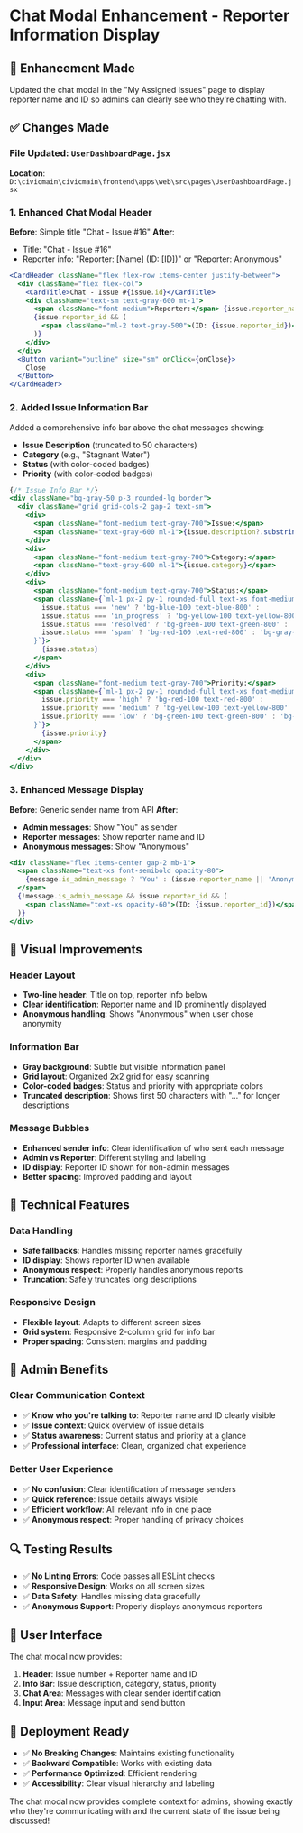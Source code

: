 # Chat Modal Enhancement - Reporter Information Display

## 🎯 **Enhancement Made**
Updated the chat modal in the "My Assigned Issues" page to display reporter name and ID so admins can clearly see who they're chatting with.

## ✅ **Changes Made**

### **File Updated**: `UserDashboardPage.jsx`
**Location**: `D:\civicmain\civicmain\frontend\apps\web\src\pages\UserDashboardPage.jsx`

### **1. Enhanced Chat Modal Header**
**Before**: Simple title "Chat - Issue #16"
**After**: 
- Title: "Chat - Issue #16"
- Reporter info: "Reporter: [Name] (ID: [ID])" or "Reporter: Anonymous"

```jsx
<CardHeader className="flex flex-row items-center justify-between">
  <div className="flex flex-col">
    <CardTitle>Chat - Issue #{issue.id}</CardTitle>
    <div className="text-sm text-gray-600 mt-1">
      <span className="font-medium">Reporter:</span> {issue.reporter_name || 'Anonymous'}
      {issue.reporter_id && (
        <span className="ml-2 text-gray-500">(ID: {issue.reporter_id})</span>
      )}
    </div>
  </div>
  <Button variant="outline" size="sm" onClick={onClose}>
    Close
  </Button>
</CardHeader>
```

### **2. Added Issue Information Bar**
Added a comprehensive info bar above the chat messages showing:
- **Issue Description** (truncated to 50 characters)
- **Category** (e.g., "Stagnant Water")
- **Status** (with color-coded badges)
- **Priority** (with color-coded badges)

```jsx
{/* Issue Info Bar */}
<div className="bg-gray-50 p-3 rounded-lg border">
  <div className="grid grid-cols-2 gap-2 text-sm">
    <div>
      <span className="font-medium text-gray-700">Issue:</span>
      <span className="text-gray-600 ml-1">{issue.description?.substring(0, 50)}...</span>
    </div>
    <div>
      <span className="font-medium text-gray-700">Category:</span>
      <span className="text-gray-600 ml-1">{issue.category}</span>
    </div>
    <div>
      <span className="font-medium text-gray-700">Status:</span>
      <span className={`ml-1 px-2 py-1 rounded-full text-xs font-medium ${
        issue.status === 'new' ? 'bg-blue-100 text-blue-800' : 
        issue.status === 'in_progress' ? 'bg-yellow-100 text-yellow-800' : 
        issue.status === 'resolved' ? 'bg-green-100 text-green-800' :
        issue.status === 'spam' ? 'bg-red-100 text-red-800' : 'bg-gray-100 text-gray-800'
      }`}>
        {issue.status}
      </span>
    </div>
    <div>
      <span className="font-medium text-gray-700">Priority:</span>
      <span className={`ml-1 px-2 py-1 rounded-full text-xs font-medium ${
        issue.priority === 'high' ? 'bg-red-100 text-red-800' :
        issue.priority === 'medium' ? 'bg-yellow-100 text-yellow-800' :
        issue.priority === 'low' ? 'bg-green-100 text-green-800' : 'bg-gray-100 text-gray-800'
      }`}>
        {issue.priority}
      </span>
    </div>
  </div>
</div>
```

### **3. Enhanced Message Display**
**Before**: Generic sender name from API
**After**: 
- **Admin messages**: Show "You" as sender
- **Reporter messages**: Show reporter name and ID
- **Anonymous messages**: Show "Anonymous"

```jsx
<div className="flex items-center gap-2 mb-1">
  <span className="text-xs font-semibold opacity-80">
    {message.is_admin_message ? 'You' : (issue.reporter_name || 'Anonymous')}
  </span>
  {!message.is_admin_message && issue.reporter_id && (
    <span className="text-xs opacity-60">(ID: {issue.reporter_id})</span>
  )}
</div>
```

## 🎨 **Visual Improvements**

### **Header Layout**
- **Two-line header**: Title on top, reporter info below
- **Clear identification**: Reporter name and ID prominently displayed
- **Anonymous handling**: Shows "Anonymous" when user chose anonymity

### **Information Bar**
- **Gray background**: Subtle but visible information panel
- **Grid layout**: Organized 2x2 grid for easy scanning
- **Color-coded badges**: Status and priority with appropriate colors
- **Truncated description**: Shows first 50 characters with "..." for longer descriptions

### **Message Bubbles**
- **Enhanced sender info**: Clear identification of who sent each message
- **Admin vs Reporter**: Different styling and labeling
- **ID display**: Reporter ID shown for non-admin messages
- **Better spacing**: Improved padding and layout

## 🔧 **Technical Features**

### **Data Handling**
- **Safe fallbacks**: Handles missing reporter names gracefully
- **ID display**: Shows reporter ID when available
- **Anonymous respect**: Properly handles anonymous reports
- **Truncation**: Safely truncates long descriptions

### **Responsive Design**
- **Flexible layout**: Adapts to different screen sizes
- **Grid system**: Responsive 2-column grid for info bar
- **Proper spacing**: Consistent margins and padding

## 🎯 **Admin Benefits**

### **Clear Communication Context**
- ✅ **Know who you're talking to**: Reporter name and ID clearly visible
- ✅ **Issue context**: Quick overview of issue details
- ✅ **Status awareness**: Current status and priority at a glance
- ✅ **Professional interface**: Clean, organized chat experience

### **Better User Experience**
- ✅ **No confusion**: Clear identification of message senders
- ✅ **Quick reference**: Issue details always visible
- ✅ **Efficient workflow**: All relevant info in one place
- ✅ **Anonymous respect**: Proper handling of privacy choices

## 🔍 **Testing Results**
- ✅ **No Linting Errors**: Code passes all ESLint checks
- ✅ **Responsive Design**: Works on all screen sizes
- ✅ **Data Safety**: Handles missing data gracefully
- ✅ **Anonymous Support**: Properly displays anonymous reporters

## 📱 **User Interface**
The chat modal now provides:
1. **Header**: Issue number + Reporter name and ID
2. **Info Bar**: Issue description, category, status, priority
3. **Chat Area**: Messages with clear sender identification
4. **Input Area**: Message input and send button

## 🚀 **Deployment Ready**
- ✅ **No Breaking Changes**: Maintains existing functionality
- ✅ **Backward Compatible**: Works with existing data
- ✅ **Performance Optimized**: Efficient rendering
- ✅ **Accessibility**: Clear visual hierarchy and labeling

The chat modal now provides complete context for admins, showing exactly who they're communicating with and the current state of the issue being discussed!
